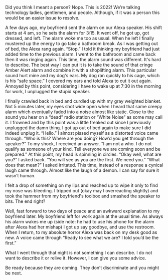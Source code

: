 Did you think I meant a person? Nope. This is 2022! We’re talking technology ladies, gentlemen, and people. Although, if it was a person this would be an easier issue to resolve.

A few days ago, my boyfriend sent the alarm on our Alexa speaker. His shift starts at 4 am, so he sets the alarm for 3:15. It went off, he got up, got dressed, and left. The alarm woke me too as usual. When he left I finally mustered up the energy to go take a bathroom break. As I was getting out of bed, the Alexa rang again. “Stop.” I told it thinking my boyfriend had just added time to the previous alarm. I went to the bathroom and came back then it was ringing again. This time, the alarm sound was different. It's hard to describe. The best way I can put it is to take the sound of that cringe Amber Alert alarm and combine it with a shoplifting alarm. This particular sound hurt mine and my dog's ears. My dog ran quickly to his cage, which is his “safe space.” I covered my ears and told Alexa to cut it out again. Annoyed by this point, considering I have to wake up at 7:30 in the morning for work, I unplugged the stupid speaker.

I finally crawled back in bed and curdled up with my gray weighted blanket. Not 5 minutes later, my eyes shot wide open when I heard that same creepy alarm which eventually faded into a noise almost like static. Close to the sound you hear on a “dead” radio station or “White Noise” as some may call it. I frowned and by this point was a little freaked out since I previously unplugged the damn thing. I got up out of bed again to make sure I did indeed unplug it. “Hello.” I almost pissed myself as a distorted voice came through. “Who is this? Where are you doing? How’d you get through the speaker?” To my shock, I received an answer. “I am not a who. I do not qualify as someone of your kind. Tell everyone we are coming soon and be prepared.” At this point, my head is spinning in circles. “Okay well, what are you?” I asked back. “You will see as you are the first. We need you.” “What does that mean?” I asked irritated. This time, instead of a response a cynical laugh came through. Almost like the laugh of a demon. I can say for sure it wasn’t human.

I felt a drop of something on my lips and reached up to wipe it only to find my nose was bleeding. I tripped out (okay may I overreacting slightly) and took the hammer from my boyfriend's toolbox and smashed the speaker to bits. The end right? 

Well, fast forward to two days of peace and an awkward explanation to my boyfriend later. My boyfriend left for work again at the usual time. As always his alarm wakes me up (side note: he had to use his phone for the alarm after Alexa had her mishap) I got up say goodbye, and use the restroom. When I return, to my absolute horror Alexa was back on my desk good as new. A voice came through “Ready to see what we are? I told you’d be the first.”

What I went through that night is not something I can describe. I do not want to describe it or relive it. However, I can give you some advice.

Be ready because they are coming. They don’t discriminate and you might be next.